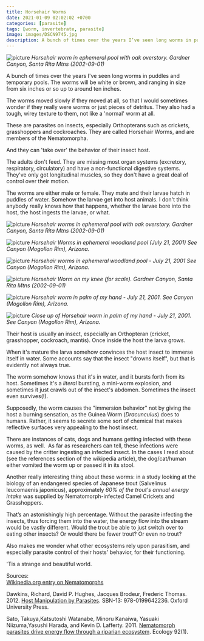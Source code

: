 ```yaml
---
title: Horsehair Worms
date: 2021-01-09 02:02:02 +0700
categories: [parasite]
tags: [worm, invertebrate, parasite]
image: images/DSCN9745.jpg
description: A bunch of times over the years I’ve seen long worms in puddles and temporary pools. The worms will be white or brown, and ranging in size from six inches or so up to around ten inches. The worms moved…
---
```


![picture](images/DSCN9745-1024x768.jpg)
*Horsehair worm in ephemeral pool with oak overstory. Gardner Canyon, Santa Rita Mtns (2002-09-01)*

A bunch of times over the years I've seen long worms in puddles and temporary pools. The worms will be white or brown, and ranging in size from six inches or so up to around ten inches.

The worms moved slowly if they moved at all, so that I would sometimes wonder if they really were worms or just pieces of detritus. They also had a tough, wirey texture to them, not like a 'normal' worm at all.

These are parasites on insects, especially Orthopterans such as crickets, grasshoppers and cockroaches. They are called Horsehair Worms, and are  members of the Nematomorpha.

And they can 'take over' the behavior of their insect host.

The adults don't feed. They are missing most organ systems (excretory, respiratory, circulatory) and have a non-functional digestive systems. They've only got longitudinal muscles, so they don't have a great deal of control over their motion.

The worms are either male or female. They mate and their larvae hatch in puddles of water. Somehow the larvae get into host animals. I don't think anybody really knows how that happens, whether the larvae bore into the host, the host ingests the larvae, or what.

![picture](images/DSCN9695-1024x768.jpg)
*Horsehair worms in ephemeral pool with oak overstory. Gardner Canyon, Santa Rita Mtns (2002-09-01)*

![picture](images/DSCN2929-1024x768.jpg)
*Horsehair Worms in ephemeral woodland pool (July 21, 2001) See Canyon (Mogollon Rim), Arizona.*

![picture](images/DSCN2928-1024x768.jpg)
*Horsehair worms in ephemeral woodland pool - July 21, 2001 See Canyon (Mogollon Rim), Arizona.*

![picture](images/DSCN9748-1024x768.jpg)
*Horsehair Worm on my knee (for scale). Gardner Canyon, Santa Rita Mtns (2002-09-01)*

![picture](images/DSCN2925-1024x768.jpg)
*Horsehair worm in palm of my hand - July 21, 2001. See Canyon (Mogollon Rim), Arizona.*

![picture](images/DSCN2926-1024x768.jpg)
*Close up of Horsehair worm in palm of my hand - July 21, 2001. See Canyon (Mogollon Rim), Arizona.*

Their host is usually an insect, especially an Orthopteran (cricket, grasshopper, cockroach, mantis). Once inside the host the larva grows.

When it's mature the larva somehow convinces the host insect to immerse itself in water. Some accounts say that the insect "drowns itself", but that is evidently not always true.

The worm somehow knows that it's in water, and it bursts forth from its host. Sometimes it's a _literal_ bursting, a mini-worm explosion, and sometimes it just crawls out of the insect's abdomen. Sometimes the insect even survives(!).

Supposedly, the worm causes the "immersion behavior" not by giving the host a burning sensation, as the Guinea Worm (_Dracunculus_) does to humans. Rather, it seems to secrete some sort of chemical that makes reflective surfaces very appealing to the host insect.

There are instances of cats, dogs and humans getting infected with these worms, as well.  As far as researchers can tell, these infections were caused by the critter ingesting an infected insect. In the cases I read about (see the references section of the wikipedia article), the dog/cat/human either vomited the worm up or passed it in its stool.

Another really interesting thing about these worms: in a study looking at the biology of an endangered species of Japanese trout (Salvelinus leucomaenis japonicus), approximately _60% of the trout's annual energy intake_ was supplied by Nematomorph-infected Camel Crickets and Grasshoppers.  

That’s an astonishingly high percentage. Without the parasite infecting the insects, thus forcing them into the water, the energy flow into the stream would be vastly different. Would the trout be able to just switch over to eating other insects? Or would there be fewer trout? Or even no trout?

Also makes me wonder what other ecosystems rely upon parasitism, and especially parasite control of their hosts' behavior, for their functioning.

'Tis a strange and beautiful world.

Sources:  
[Wikipedia.org entry on Nematomorphs](https://en.wikipedia.org/wiki/Nematomorpha)

Dawkins, Richard, David P. Hughes, Jacques Brodeur, Frederic Thomas. 2012. 
[Host Manipulation by Parasites](https://www.amazon.com/gp/product/B00A39483S). SBN-13: 978-0199642236. Oxford University Press.

Sato, Takuya,Katsutoshi Watanabe, Minoru Kanaiwa, Yasuaki Niizuma,Yasushi Harada, and Kevin D. Lafferty. 2011. [Nematomorph parasites drive energy flow through a riparian ecosystem](https://esajournals.onlinelibrary.wiley.com/doi/abs/10.1890/09-1565.1). Ecology 92(1).
